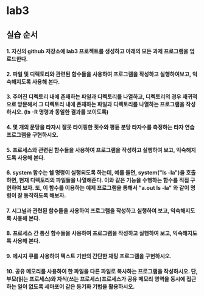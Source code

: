 # lab3

## 실습 순서

#### 1. 자신의 github 저장소에 lab3 프로젝트를 생성하고 아래의 모든 과제 프로그램을 업로드한다.

#### 2. 파일 및 디렉토리와 관련된 함수들을 사용하여 프로그램을 작성하고 실행하여보고, 익숙해지도록 사용해 본다.

#### 3. 주어진 디렉토리 내에 존재하는 파일과 디렉토리를 나열하고, 디렉토리의 경우 재귀적으로 방문해서 그 디렉토리 내에 존재하는 파일과 디렉토리를 나열하는 프로그램을 작성하시오. (ls -R 명령과 동일한 결과를 보이도록)

#### 4. 몇 개의 문당을 타자시 잘못 타이핑한 횟수와 평듄 분당 타자수를 측정하는 타자 연습 프로그램을 구현하시오.

#### 5. 프로세스와 관련된 함수들을 사용하여 프로그램을 작성하고 실행하여 보고, 익숙해지도록 사용해 본다.

#### 6. system 함수는 쉘 명령이 실행되도록 하는데, 예를 들면, system("ls -la")을 호출하면, 현재 디렉토리의 파일들을 나열해준다. 이와 같은 기능을 수행하는 함수를 직접 구현하여 보자. 또, 이 함수를 이용하는 예제 프로그램을 통해서 "a.out ls -la" 와 같이 명령이 잘 동작하도록 해보자.

#### 7. 시그널과 관련된 함수들을 사용하여 프로그램을 작성하고 실행하여 보고, 익숙해지도록 사용해 본다.

#### 8. 프로세스 간 통신 함수들을 사용하여 프로그램을 작성하고 실행하여 보고, 익숙해지도록 사용해 본다.

#### 9. 메시지 큐를 사용하여 텍스트 기반의 간단한 채팅 프로그램을 구현하시오.

#### 10. 공유 메모리를 사용하여 한 파일을 다른 파일로 복사하는 프로그램을 작성하시오. 단, 부모(읽는 프로세스)와 자식(쓰는 프로세스)프로세스가 공유 메모리 영역을 동시에 접근하는 일이 없도록 세마포어 같은 동기화 기법을 활용하시오.
